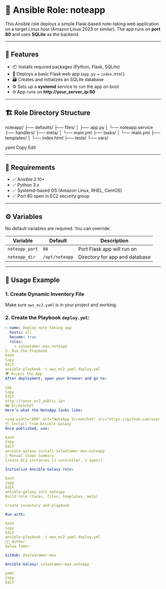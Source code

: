 # 📒 Ansible Role: noteapp

This Ansible role deploys a simple Flask-based note-taking web application on a target Linux host (Amazon Linux 2023 or similar). The app runs on **port 80** and uses **SQLite** as the backend.

---

## 📁 Features

- 📦 Installs required packages (Python, Flask, SQLite)
- 🚀 Deploys a basic Flask web app (`app.py` + `index.html`)
- 🗃️ Creates and initializes an SQLite database
- ⚙️ Sets up a **systemd** service to run the app on boot
- 🌐 App runs on **http://your_server_ip:80**

---

## 🏗️ Role Directory Structure

noteapp/
├── defaults/
├── files/
│   ├── app.py
│   └── noteapp.service
├── handlers/
├── meta/
│   └── main.yml
├── tasks/
│   └── main.yml
├── templates/
│   └── index.html
├── tests/
└── vars/


yaml
Copy
Edit

---

## 🔧 Requirements

- ✅ Ansible 2.10+
- ✅ Python 3.x
- ✅ Systemd-based OS (Amazon Linux, RHEL, CentOS)
- ✅ Port 80 open in EC2 security group

---

## ⚙️ Variables

No default variables are required. You can override:

| Variable       | Default           | Description                        |
|----------------|-------------------|------------------------------------|
| `noteapp_port` | `80`              | Port Flask app will run on         |
| `noteapp_dir`  | `/opt/noteapp`    | Directory for app and database     |

---

## 🚀 Usage Example

### 1. Create Dynamic Inventory File

Make sure `aws_ec2.yaml` is in your project and working.

### 2. Create the Playbook `deploy.yml`:

```yaml
- name: Deploy note-taking app
  hosts: all
  become: true
  roles:
    - salwatamer-max.noteapp
3. Run the Playbook
bash
Copy
Edit
ansible-playbook -i aws_ec2.yaml deploy.yml
🌍 Access the App
After deployment, open your browser and go to:

cpp
Copy
Edit
http://<your_ec2_public_ip>
🖼️ Screenshot
Here’s what the NoteApp looks like:

<img width="800" alt="NoteApp Screenshot" src="https://github.com/user-attachments/assets/22faa03b-c9e1-49a3-8230-3fa4c432e517" />
📦 Install from Ansible Galaxy
Once published, use:

bash
Copy
Edit
ansible-galaxy install salwatamer-max.noteapp
📜 Manual Steps Summary
Create EC2 instances (1 controller, 1 agent)

Initialize Ansible Galaxy role:

bash
Copy
Edit
ansible-galaxy init noteapp
Build role (tasks, files, templates, meta)

Create inventory and playbook

Run with:

bash
Copy
Edit
ansible-playbook -i aws_ec2.yaml deploy.yml
👩‍💻 Author
Salwa Tamer

GitHub: @salwatamer-max

Ansible Galaxy: salwatamer-max.noteapp

yaml
Copy
Edit
